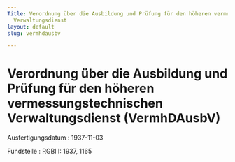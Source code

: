 ```yaml
---
Title: Verordnung über die Ausbildung und Prüfung für den höheren vermessungstechnischen
  Verwaltungsdienst
layout: default
slug: vermhdausbv

---
```


# Verordnung über die Ausbildung und Prüfung für den höheren vermessungstechnischen Verwaltungsdienst (VermhDAusbV)

Ausfertigungsdatum
:   1937-11-03

Fundstelle
:   RGBl I: 1937, 1165

